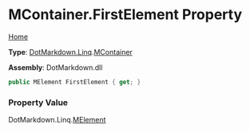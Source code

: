 # MContainer\.FirstElement Property

[Home](../../../../README.md)

**Type**: [DotMarkdown.Linq](../../README.md)\.[MContainer](../README.md)

**Assembly**: DotMarkdown\.dll

```csharp
public MElement FirstElement { get; }
```

### Property Value

DotMarkdown\.Linq\.[MElement](../../MElement/README.md)

